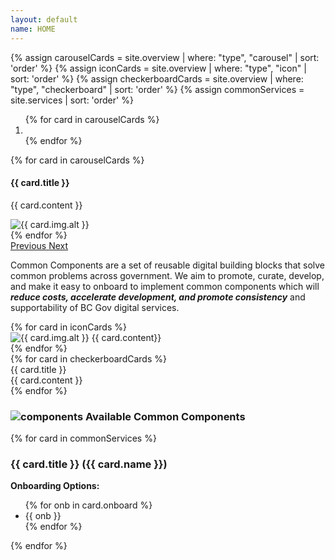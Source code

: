```yaml
---
layout: default
name: HOME
---
```

{% assign carouselCards = site.overview | where: "type", "carousel" | sort: 'order' %}
{% assign iconCards = site.overview | where: "type", "icon" | sort: 'order' %}
{% assign checkerboardCards = site.overview | where: "type", "checkerboard" | sort: 'order' %}
{% assign commonServices = site.services | sort: 'order' %}

<div class="container">
  <div id="overviewCarousel" class="carousel slide" data-ride="carousel">
    <ol class="carousel-indicators">
      {% for card in carouselCards %}
        <li data-target="#overviewCarousel" data-slide-to="{{ forloop.index | minus: 1 }}" class="{% if forloop.index == 1 %} active{% endif %}"></li>
      {% endfor %}
    </ol>
    <div class="carousel-inner">
      {% for card in carouselCards %}
      <div class="carousel-item {% if forloop.index == 1 %} active{% endif %}">
        <div class="row">
          <div class="col-sm-5 carousel-card-text">
            <h4 class="carousel-card-header">{{ card.title }}</h4>
            <p>{{ card.content }}</p>
          </div>
          <div class="col-sm-7">
            <img class="img-fluid" src="{{ site.baseurl }}{{ card.img.path }}" alt="{{ card.img.alt }}">
          </div>
        </div>
      </div>
      {% endfor %}
    </div>
    <a class="carousel-control-prev" href="#overviewCarousel" role="button" data-slide="prev">
      <span class="carousel-control-prev-icon" aria-hidden="true"></span>
      <span class="sr-only">Previous</span>
    </a>
    <a class="carousel-control-next" href="#overviewCarousel" role="button" data-slide="next">
      <span class="carousel-control-next-icon" aria-hidden="true"></span>
      <span class="sr-only">Next</span>
    </a>
  </div>
  
  <div class="mb-3 mt-5 px-5">
    <p>Common Components are a set of reusable digital building blocks that solve common problems across government. We aim to promote, curate, develop, and make it easy to onboard to implement common components which will <strong><em>reduce costs, accelerate development, and promote consistency</em></strong> and supportability of BC Gov digital services.</p>
    <div class="row">
      {% for card in iconCards %}
      <div class="icon-list col-sm-4">
          <img class="img-fluid" src="{{ site.baseurl }}{{ card.img.path }}" alt="{{ card.img.alt }}">
          {{ card.content}}
      </div>
      {% endfor %}
    </div>
  </div>
  <div class="checkerboard mb-5">
    {% for card in checkerboardCards %}
    <div class="row">
      <div class="col-sm-4 check-title d-flex justify-content-center align-items-center">
          {{ card.title }}
      </div>
      <div class="col-sm-8 check-content">
          {{ card.content }}
      </div>
    </div>
    {% endfor %}
  </div>
  <div class="text-center my-5">
    <h3 class="title-text"> <img class="img-fluid mr-3" src="{{ site.baseurl }}/assets/images/developer_board.svg" alt="components"> <strong>Available Common Components</strong></h3>
  </div>
  <div class="mb-5 service-card-list">
    <div class="row">
      {% for card in commonServices %}
      <div class="col-md-6">
        <div class="card">
          <div class="card-body">
            <div class="row">
              <div class="col-10 col-xl-11">
                <h3 class="card-title">{{ card.title }} ({{ card.name }})</h3>
              </div>
              <div class="col-2 col-xl-1 text-right">
                <a href="{{ site.baseurl }}{{ card.url }}.html"><i class="fa fa-arrow-circle-right"></i></a>
              </div>
            </div>
            <strong>Onboarding Options:</strong>
            <br />
            <ul class="service-onboard">
              {% for onb in card.onboard %}
                <li>{{ onb }}</li>
              {% endfor %}
            </ul>
          </div>
        </div>
      </div>
      {% endfor %}
    </div>
  </div>
</div>
